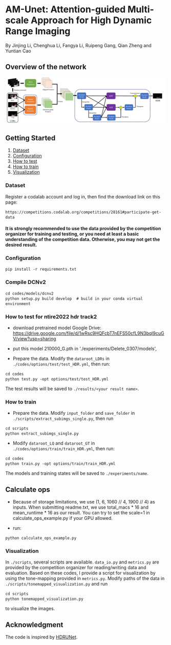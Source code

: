 # AM-Unet: Attention-guided Multi-scale Approach for High Dynamic Range Imaging
By Jinjing Li, Chenghua Li, Fangya Li, Ruipeng Gang, Qian Zheng and Yuntian Cao

## Overview of the network
<div align="center">
  <img src='./resources/network.png'>
</div>

## Getting Started

1. [Dataset](#dataset)
2. [Configuration](#configuration)
3. [How to test](#how-to-test)
4. [How to train](#how-to-train)
5. [Visualization](#visualization)

### Dataset
Register a codalab account and log in, then find the download link on this page:
```
https://competitions.codalab.org/competitions/28161#participate-get-data
```
#### It is strongly recommended to use the data provided by the competition organizer for training and testing, or you need at least a basic understanding of the competition data. Otherwise, you may not get the desired result.

### Configuration

```
pip install -r requirements.txt
```

### Compile DCNv2
```
cd codes/models/dcnv2
python setup.py build develop  # build in your conda virtual environment
```

### How to test for ntire2022 hdr track2
- download pretrained model
Google Drive: https://drive.google.com/file/d/1wRsc9HQFcbT7nEFS50cfL9N3bql9cuGV/view?usp=sharing

- put this model 210000_G.pth in './experiments/Delete_0307/models', 

- Prepare the data. Modify the `dataroot_LDRs` in `./codes/options/test/test_HDR.yml`, then run: 

```
cd codes
python test.py -opt options/test/test_HDR.yml
```
The test results will be saved to `./results/<your result name>`.

### How to train

- Prepare the data. Modify `input_folder` and `save_folder` in `./scripts/extract_subimgs_single.py`, then run
```
cd scripts
python extract_subimgs_single.py
```

- Modify `dataroot_LQ` and `dataroot_GT` in `./codes/options/train/train_HDR.yml`, then run:

```
cd codes
python train.py -opt options/train/train_HDR.yml
```

The models and training states will be saved to `./experiments/name`.

## Calculate ops
- Because of storage limitations, we use (1, 6, 1060 // 4, 1900 // 4) as inputs. When submitting readme.txt, we use total_macs * 16 and mean_runtime * 16 as our result. You can try to set the scale=1 in calculate_ops_example.py if your GPU allowed.

- run: 
```
python calculate_ops_example.py
```

### Visualization

In `./scripts`, several scripts are available. `data_io.py` and `metrics.py` are provided by the competition organizer for reading/writing data and evaluation. Based on these codes, I provide a script for visualization by using the tone-mapping provided in `metrics.py`. Modify paths of the data in `./scripts/tonemapped_visualization.py` and run
```
cd scripts
python tonemapped_visualization.py
```
to visualize the images.

## Acknowledgment
The code is inspired by [HDRUNet](https://github.com/chxy95/HDRUNet).
